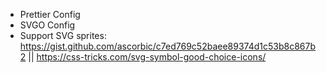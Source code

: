 - Prettier Config
- SVGO Config
- Support SVG sprites: https://gist.github.com/ascorbic/c7ed769c52baee89374d1c53b8c867b2 || https://css-tricks.com/svg-symbol-good-choice-icons/
